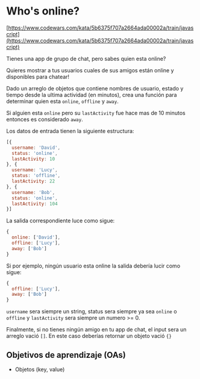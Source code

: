 # Who's online?

[https://www.codewars.com/kata/5b6375f707a2664ada00002a/train/javascript](https://www.codewars.com/kata/5b6375f707a2664ada00002a/train/javascript)

Tienes una app de grupo de chat, pero sabes quien esta online?

Quieres mostrar a tus usuarios cuales de sus amigos están online y disponibles
para chatear!

Dado un arreglo de objetos que contiene nombres de usuario, estado y tiempo desde
la ultima actividad (en minutos), crea una función para determinar quien esta
`online`, `offline` y `away`.

Si alguien esta `online` pero su `lastActivity` fue hace mas de 10 minutos entonces
es considerado `away`.

Los datos de entrada tienen la siguiente estructura:

```js
[{
  username: 'David',
  status: 'online',
  lastActivity: 10
}, {
  username: 'Lucy',
  status: 'offline',
  lastActivity: 22
}, {
  username: 'Bob',
  status: 'online',
  lastActivity: 104
}]
```

La salida correspondiente luce como sigue:

```js
{
  online: ['David'],
  offline: ['Lucy'],
  away: ['Bob']
}
```

Si por ejemplo, ningún usuario esta online la salida debería lucir como sigue:

```js
{
  offline: ['Lucy'],
  away: ['Bob']
}
```

`username` sera siempre un string, status sera siempre ya sea `online` o `offline`
y `lastActivity` sera siempre un numero >= 0.

Finalmente, si no tienes ningún amigo en tu app de chat, el input sera un arreglo
vació `[]`. En este caso deberías retornar un objeto vació `{}`

## Objetivos de aprendizaje (OAs)

- Objetos (key, value)
